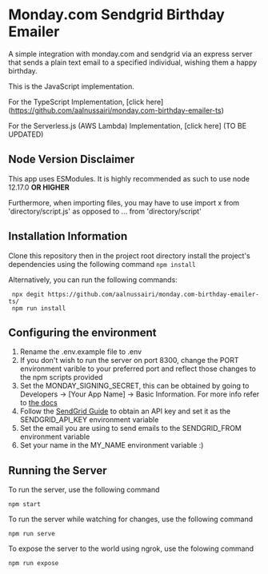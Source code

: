 # Monday.com Sendgrid Birthday Emailer

A simple integration with monday.com and sendgrid via an express server that sends a plain text email to a specified individual, wishing them a happy birthday.

This is the JavaScript implementation.

For the TypeScript Implementation, [click here] (https://github.com/aalnussairi/monday.com-birthday-emailer-ts)

For the Serverless.js (AWS Lambda) Implementation, [click here] (TO BE UPDATED)

## Node Version Disclaimer

This app uses ESModules. It is highly recommended as such to use node 12.17.0 **OR HIGHER**

Furthermore, when importing files, you may have to use import x from 'directory/script.js' as opposed to ... from 'directory/script'

## Installation Information

Clone this repository then in the project root directory install the project's dependencies using the following command `npm install`

Alternatively, you can run the following commands:

```
 npx degit https://github.com/aalnussairi/monday.com-birthday-emailer-ts/
 npm run install
```

## Configuring the environment

1. Rename the .env.example file to .env
2. If you don't wish to run the server on port 8300, change the PORT environment varible to your preferred port and reflect those changes to the npm scripts provided
3. Set the MONDAY_SIGNING_SECRET, this can be obtained by going to Developers -> \[Your App Name\] -> Basic Information. For more info refer to [the docs](https://apps.developer.monday.com/docs)
4. Follow the [SendGrid Guide](https://docs.sendgrid.com/for-developers/sending-email/quickstart-nodejs) to obtain an API key and set it as the SENDGRID_API_KEY environment variable
5. Set the email you are using to send emails to the SENDGRID_FROM environment variable
6. Set your name in the MY_NAME environment variable :)

## Running the Server

To run the server, use the following command

```
npm start
```

To run the server while watching for changes, use the following command

```
npm run serve
```

To expose the server to the world using ngrok, use the folowing command

```
npm run expose
```
